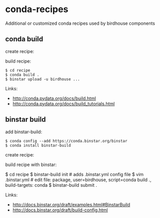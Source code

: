 # conda-recipes
Additional or customized conda recipes used by birdhouse components

## conda build

create recipe:

build recipe:

    $ cd recipe
    $ conda build .
    $ binstar upload -u birdhouse ...

Links:
* http://conda.pydata.org/docs/build.html
* http://conda.pydata.org/docs/build_tutorials.html

## binstar build

add binstar-build:

    $ conda config --add https://conda.binstar.org/binstar
    $ conda install binstar-build


create recipe:

build recipe with binstar:

   $ cd recipe
   $ binstar-build init    # adds .binstar.yml config file
   $ vim .binstar.yml      # edit file: package, user=birdhouse, script=conda build ., build-targets: conda
   $ binstar-build submit .

Links:
* http://docs.binstar.org/draft/examples.html#BinstarBuild
* http://docs.binstar.org/draft/build-config.html

